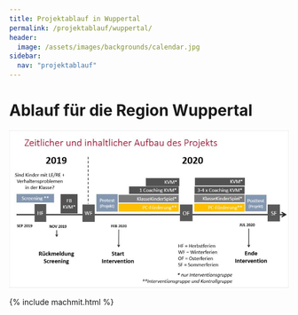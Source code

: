 ```yaml
---
title: Projektablauf in Wuppertal
permalink: /projektablauf/wuppertal/
header:
  image: /assets/images/backgrounds/calendar.jpg
sidebar:
  nav: "projektablauf"
---
```


# **Ablauf für die Region Wuppertal**

![Grafik zum Projektablauf Wuppertal](/assets/images/logos/AblaufWupp.JPG)


{% include machmit.html %}
